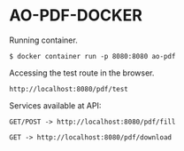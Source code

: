 # AO-PDF-DOCKER

Running container.
````
$ docker container run -p 8080:8080 ao-pdf
````

Accessing the test route in the browser.
````
http://localhost:8080/pdf/test
````

Services available at API:
````
GET/POST -> http://localhost:8080/pdf/fill
````
````
GET -> http://localhost:8080/pdf/download
````
